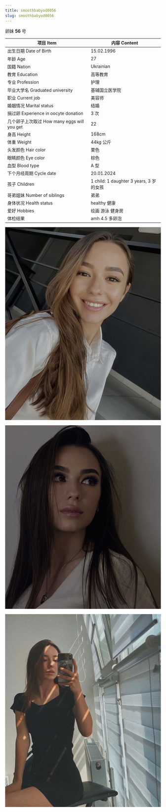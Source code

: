 ```yaml
---
title: smoothbabyod0056
slug: smoothbabyod0056
---
```


卵妹 **56** 号

| 项目 Item | 内容 Content |
|-----------|-------------|
| 出生日期 Date of Birth | 15.02.1996 |
| 年龄 Age | 27 |
| 国籍 Nation | Ukrainian |
| 教育 Education | 高等教育 |
| 专业 Profession | 护理 |
| 毕业大学名 Graduated university | 基辅国立医学院 |
| 职业 Current job | 美容师 |
| 婚姻情况 Marital status | 结婚 |
| 捐过卵 Experience in oocyte donation | 3 次 |
| 几个卵子上次取过 How many eggs will you get | 22 |
| 身高 Height | 168cm |
| 体重 Weight | 44kg 公斤 |
| 头发颜色 Hair color | 栗色 |
| 眼睛颜色 Eye color | 棕色 |
| 血型 Blood type | A 型 |
| 下个月经周期 Cycle date | 20.01.2024 |
| 孩子 Children | 1 child: 1 daughter 3 years, 3 岁的女孩 |
| 哥弟姐妹 Number of siblings | 弟弟 |
| 身体状况 Health status | healthy 健康 |
| 爱好 Hobbies | 绘画 游泳 健身房 |
| 体检结果 | amh 4.5 多卵泡 |

![图片 4](images/smoothbabyod0056_4.jpg)

![图片 5](images/smoothbabyod0056_5.jpg)

![图片 6](images/smoothbabyod0056_6.jpg)
